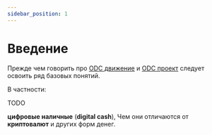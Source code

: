 ```yaml
---
sidebar_position: 1
---
```

# Введение

Прежде чем говорить про 
[ODC движение](../community/intro)
и
[ODC проект](../project3/intro.md)
следует освоить ряд базовых понятий.

В частности:

TODO

**цифровые наличные** (**digital cash**),
Чем они отличаются от **криптовалют** и других форм денег.



